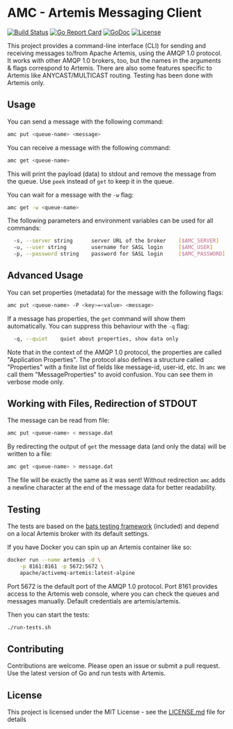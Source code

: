 # AMC - Artemis Messaging Client

[![Build Status](https://travis-ci.org/makibytes/amc.svg?branch=master)](https://travis-ci.org/makibytes/amc)
[![Go Report Card](https://goreportcard.com/badge/github.com/makibytes/amc)](https://goreportcard.com/report/github.com/makibytes/amc)
[![GoDoc](https://godoc.org/github.com/makibytes/amc?status.svg)](https://godoc.org/github.com/makibytes/amc)
[![License](https://img.shields.io/badge/license-MIT-blue.svg)](https://github.com/makibytes/amc/blob/main/LICENSE)

This project provides a command-line interface (CLI) for sending and receiving messages to/from Apache Artemis,
using the AMQP 1.0 protocol. It works with other AMQP 1.0 brokers, too, but the names in the arguments & flags
correspond to Artemis. There are also some features specific to Artemis like ANYCAST/MULTICAST routing.
Testing has been done with Artemis only.

## Usage

You can send a message with the following command:

```sh
amc put <queue-name> <message>
```

You can receive a message with the following command:

```sh
amc get <queue-name>
```

This will print the payload (data) to stdout and remove the message from the
queue. Use `peek` instead of `get` to keep it in the queue.

You can wait for a message with the `-w` flag:

```sh
amc get -w <queue-name>
```

The following parameters and environment variables can be used for all commands:

```sh
  -s, --server string      server URL of the broker    [$AMC_SERVER]
  -u, --user string        username for SASL login     [$AMC_USER]
  -p, --password string    password for SASL login     [$AMC_PASSWORD]
```

## Advanced Usage

You can set properties (metadata) for the message with the following flags:

```sh
amc put <queue-name> -P <key>=<value> <message>
```

If a message has properties, the `get` command will show them automatically.
You can suppress this behaviour with the `-q` flag:

```sh
  -q, --quiet    quiet about properties, show data only
```

Note that in the context of the AMQP 1.0 protocol, the properties are called
"Application Properties". The protocol also defines a structure called
"Properties" with a finite list of fields like message-id, user-id, etc. In
`amc` we call them "MessageProperties" to avoid confusion. You can see them
in verbose mode only.

## Working with Files, Redirection of STDOUT

The message can be read from file:

```sh
amc put <queue-name> < message.dat
```

By redirecting the output of `get` the message data (and only the data) will
be written to a file:

```sh
amc get <queue-name> > message.dat
```

The file will be exactly the same as it was sent! Without redirection `amc`
adds a newline character at the end of the message data for better readability.

## Testing

The tests are based on the [bats testing framework](https://github.com/bats-core/bats-core)
(included) and depend on a local Artemis broker with its default settings.

If you have Docker you can spin up an Artemis container like so:

```sh
docker run --name artemis -d \
    -p 8161:8161 -p 5672:5672 \
    apache/activemq-artemis:latest-alpine
```

Port 5672 is the default port of the AMQP 1.0 protocol. Port 8161 provides access to the Artemis web console,
where you can check the queues and messages manually. Default credentials are artemis/artemis.

Then you can start the tests:

```sh
./run-tests.sh
```

## Contributing

Contributions are welcome. Please open an issue or submit a pull request.
Use the latest version of Go and run tests with Artemis.

## License

This project is licensed under the MIT License - see the [LICENSE.md](LICENSE.md) file for details

